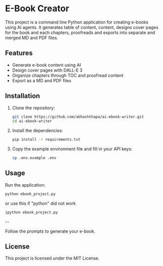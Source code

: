 # E-Book Creator

This project is a command line Python application for creating e-books using AI agents. It generates table of content, content, designs cover pages for the book and each chapters, proofreads and exports into separate and merged MD and PDF files.

## Features

- Generate e-book content using AI
- Design cover pages with DALL-E 3
- Organize chapters through TOC and proofread content
- Export as a MD and PDF files

## Installation

1. Clone the repository:
   ```bash
   git clone https://github.com/abhashthapa/ai-ebook-writer.git
   cd ai-ebook-writer
   ```

2. Install the dependencies:
   ```bash
   pip install -r requirements.txt
   ```

3. Copy the example environment file and fill in your API keys:
   ```bash
   cp .env.example .env
   ```

## Usage

Run the application:
```bash
python ebook_project.py
```
or use this if "python" did not work
```bash
ipython ebook_project.py
```
--

Follow the prompts to generate your e-book.


## License

This project is licensed under the MIT License.
